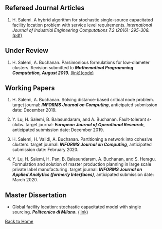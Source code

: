## Refereed Journal Articles

1. H. Salemi. A hybrid algorithm for stochastic single-source capacitated facility location problem
with service level requirements. *International Journal of Industrial Engineering Computations 7.2
(2016): 295-308.* [(pdf)](http://m.growingscience.com/ijiec/Vol7/IJIEC_2015_37.pdf)

## Under Review

1. H. Salemi, A. Buchanan. Parsimonious formulations for low-diameter clusters. Revision submitted to ***Mathematical Programming Computation, August 2019.*** [(link)](http://www.optimization-online.org/DB_HTML/2017/09/6196.html)[(code)](https://github.com/halisalemi/ParsimoniousKClub)

## Working Papers
1. H. Salemi, A. Buchanan. Solving distance-based critical node problem. target journal: ***INFORMS Journal on Computing***, anticipated submission date: December 2019. 

2. Y. Lu, H. Salemi, B. Balasundaram, and A. Buchanan. Fault-tolerant s-clubs. target journal: ***European Journal of Operational Research***, anticipated submission date: December 2019.

3. H. Salemi, H. Validi, A. Buchanan. Partitioning a network into cohesive clusters. target journal: ***INFORMS Journal on Computing***, anticipated submission date: February 2020. 

4. Y. Lu, H. Salemi, H. Pan, B. Balasundaram, A. Buchanan, and S. Heragu. Formulation and solution of master production planning in large scale private label manufacturing. target journal: ***INFORMS Journal on Applied Analytics (formerly Interfaces)***, anticipated submission date: March 2020.

## Master Dissertation 

- Global facility location: stochastic capacitated model with single sourcing. ***Politecnico di Milano.*** [(link)](https://www.politesi.polimi.it/handle/10589/108091)

[Back to Home](./README.md)
